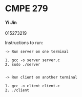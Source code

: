 # CMPE 279
#### Yi Jin
015273219

Instructions to run:
```
-> Run server on one terminal

1. gcc -o server server.c
2. sudo ./server


-> Run client on another terminal

1. gcc -o client client.c
2. ./client
```

